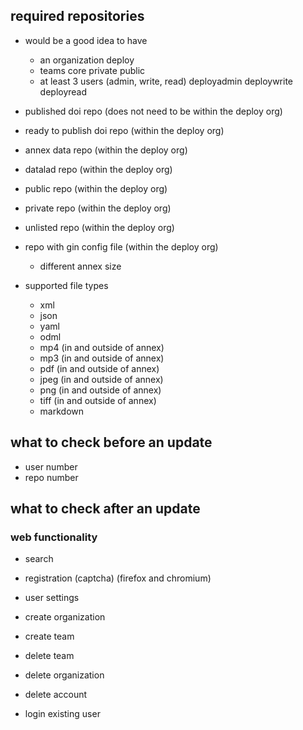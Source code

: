 
## required repositories

- would be a good idea to have
  - an organization
        deploy
  - teams
        core
        private
        public
  - at least 3 users (admin, write, read)
        deployadmin
        deploywrite
        deployread

- published doi repo (does not need to be within the deploy org)
- ready to publish doi repo (within the deploy org)
- annex data repo (within the deploy org)
- datalad repo (within the deploy org)

- public repo (within the deploy org)
- private repo (within the deploy org)
- unlisted repo (within the deploy org)

- repo with gin config file (within the deploy org)
  - different annex size

- supported file types
  - xml
  - json
  - yaml
  - odml
  - mp4 (in and outside of annex)
  - mp3 (in and outside of annex)
  - pdf (in and outside of annex)   
  - jpeg (in and outside of annex)
  - png (in and outside of annex)
  - tiff (in and outside of annex)
  - markdown

## what to check before an update

- user number
- repo number

## what to check after an update

### web functionality
- search

- registration (captcha) (firefox and chromium)
- user settings
- create organization
- create team
- delete team
- delete organization
- delete account

- login existing user
